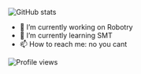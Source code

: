 ![GitHub stats](https://github-readme-stats.vercel.app/api?username=AnnaJinK&show_icons=true)
- 🔭 I’m currently working on Robotry 
- 🌱 I’m currently learning SMT 
- 📫 How to reach me: no you cant 

![Profile views](https://gpvc.arturio.dev/AnnaJinK) 

